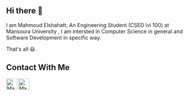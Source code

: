 ## Hi there 👋

I am Mahmoud Elshahatt, An Engineering Student (CSED lvl 100) at Mansoura University , I am intersted in Computer Science in general and Software Development in specific way.

That's all 😃.



## Contact With Me
[<img align="left" alt="Mahmoud | email" width="30px" src="https://ssl.gstatic.com/ui/v1/icons/mail/images/favicon5.ico" />](mailto:Mahmoudelshahatt1@gmail.com)
[<img align="left" alt="Mahmoud | Linkedin" width="30px" src="https://static-exp1.licdn.com/sc/h/al2o9zrvru7aqj8e1x2rzsrca" />](https://www.linkedin.com/in/mahmoudelshahatt/)
